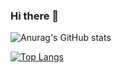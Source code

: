 ### Hi there 👋

![Anurag's GitHub stats](https://github-readme-stats.vercel.app/api?username=hakancoskun11&show_icons=true&theme=merko)

[![Top Langs](https://github-readme-stats.vercel.app/api/top-langs/?username=hakancoskun11)](https://github.com/anuraghazra/github-readme-stats)


